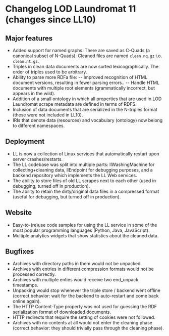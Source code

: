 Changelog LOD Laundromat 11 (changes since LL10)
================================================

Major features
--------------

  - Added support for named graphs.
    There are saved as C-Quads (a canonical subset of N-Quads).
    Cleaned files are named `clean.nq.gz` i.o. `clean.nt.gz`.
  - Triples in clean data documents are now sorted lexicographically.
    The order of triples used to be arbitrary.
  - Ability to parse more RDFa file:
    -- Improved recognition of HTML document versions, resulting in fewer parsing errors..
    -- Handle HTML documents with multiple root elements (grammatically incorrect, but appears in the wild).
  - Addition of a small ontology in which all properties that are used in LOD Laundromat scrape metadata are defined in terms of RDFS.
  - Inclusion of data documents that are serialized in the N-triples format (these were not included in LL10).
  - IRIs that denote data (resources) and vocabulary (ontology) now belong to different namespaces.

Deployment
----------

  - LL is now a collection of Linux services that automatically restart upon server crashes/restarts.
  - The LL codebase was split into multiple parts: llWashingMachine for collecting+cleaning data, llEndpoint for debugging purposes, and a backend repository which implements the LL Web services.
  - The ability to store files of old LL scrapes next to each other (used in debugging, turned off in production).
  - The ability to retain the dirty/original data files in a compressed format (useful for debugging, but turned off in production).

Website
-------

  - Easy-to-(re)use code samples for using the LL service in some of the most popular programming languages (Python, Java, JavaScript).
  - Multiple analytics widgets that show statistics about the cleaned data.

Bugfixes
--------

  - Archives with directory paths in them would not be unpacked.
  - Archives with entries in different compression formats would not be processed correctly.
  - Archives with multiple enties would receive two end_unpack timestamps.
  - Unpacking would stop whenever the triple store / backend went offline (correct behavior: wait for the backend to auto-restart and come back online again).
  - The HTTP Content-Type property was not used for guessing the RDF serialization format of downloaded documents.
  - HTTP redirects that require the setting of cookies were not followed.
  - Archives with no contents at all would not enter the cleaning phase (correct behavior: they should trivially pass through the cleaning phase).
